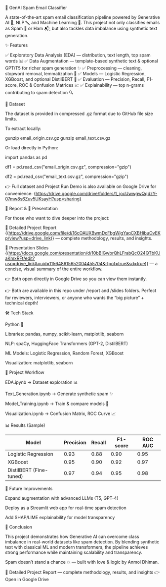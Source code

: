 📧 GenAI Spam Email Classifier

A state-of-the-art spam email classification pipeline powered by Generative AI 🧠, NLP 🔤, and Machine Learning 🤖.
This project not only classifies emails as Spam 📮 or Ham 📬, but also tackles data imbalance using synthetic text generation.

✨ Features

✅ Exploratory Data Analysis (EDA) — distribution, text length, top spam words 📊
✅ Data Augmentation — template-based synthetic text & optional GPT/T5 for richer spam generation ✨
✅ Preprocessing — cleaning, stopword removal, lemmatization 🔎
✅ Models — Logistic Regression, XGBoost, and optional DistilBERT 🚀
✅ Evaluation — Precision, Recall, F1-score, ROC & Confusion Matrices 📈
✅ Explainability — top n-grams contributing to spam detection 🔍

📂 Dataset

The dataset is provided in compressed .gz format due to GitHub file size limits.

To extract locally:

gunzip email_origin.csv.gz
gunzip email_text.csv.gz

Or load directly in Python:

import pandas as pd

df1 = pd.read_csv("email_origin.csv.gz", compression="gzip")

df2 = pd.read_csv("email_text.csv.gz", compression="gzip")

👉 Full dataset and Project Run Demo is also available on Google Drive for convenience:
{https://drive.google.com/drive/folders/1_jocUwwgwQqdzY-07mw8s6Zuv5UKsayH?usp=sharing}


📑 Report & 🎥 Presentation

For those who want to dive deeper into the project:

📘 Detailed Project Report {(https://drive.google.com/file/d/16cOAUXBwmDcFbgWjgYaqCXBHibuOvEKp/view?usp=drive_link)}
 — complete methodology, results, and insights.

🎤 Presentation Slides {(https://docs.google.com/presentation/d/10bBIGwbrQhLFrabQcO24QTbKUaKmxRFt/edit?usp=drive_link&ouid=115648615652004455704&rtpof=true&sd=true)}
 — a concise, visual summary of the entire workflow.

👉 Both open directly in Google Drive so you can view them instantly.

👉 Both are available in this repo under /report and /slides folders. Perfect for reviewers, interviewers, or anyone who wants the “big picture” + technical depth!

🛠️ Tech Stack

Python 🐍

Libraries: pandas, numpy, scikit-learn, matplotlib, seaborn

NLP: spaCy, HuggingFace Transformers (GPT-2, DistilBERT)

ML Models: Logistic Regression, Random Forest, XGBoost

Visualization: matplotlib, seaborn

🚀 Project Workflow

EDA.ipynb → Dataset exploration 📊

Text_Generation.ipynb → Generate synthetic spam ✨

Model_Training.ipynb → Train & compare models 🤖

Visualization.ipynb → Confusion Matrix, ROC Curve 📈

📊 Results (Sample)

| Model                   | Precision | Recall | F1-score | ROC AUC |
| ----------------------- | --------- | ------ | -------- | ------- |
| Logistic Regression     | 0.93      | 0.88   | 0.90     | 0.95    |
| XGBoost                 | 0.95      | 0.90   | 0.92     | 0.97    |
| DistilBERT (Fine-tuned) | 0.97      | 0.94   | 0.95     | 0.98    |

📌 Future Improvements

Expand augmentation with advanced LLMs (T5, GPT-4)

Deploy as a Streamlit web app for real-time spam detection

Add SHAP/LIME explainability for model transparency

🔎 Conclusion

This project demonstrates how Generative AI can overcome class imbalance in real-world datasets like spam detection. 
By blending synthetic text with classical ML and modern transformers, the pipeline achieves strong performance while maintaining scalability and transparency.

Spam doesn’t stand a chance 💥 — built with love & logic by Anmol Dhiman.

📘 Detailed Project Report — complete methodology, results, and insights
👉 Open in Google Drive
